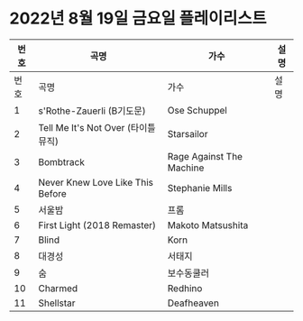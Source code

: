 # 2022년 8월 19일 금요일 플레이리스트

| 번호 | 곡명 | 가수 | 설명 |
|------|------|------|------|
| 번호 | 곡명 | 가수 | 설명 |
| 1 | s'Rothe-Zauerli (B기도문) | Ose Schuppel |  |
| 2 | Tell Me It's Not Over (타이틀 뮤직) | Starsailor |  |
| 3 | Bombtrack | Rage Against The Machine |  |
| 4 | Never Knew Love Like This Before | Stephanie Mills |  |
| 5 | 서울밤 | 프롬 |  |
| 6 | First Light (2018 Remaster) | Makoto Matsushita |  |
| 7 | Blind | Korn |  |
| 8 | 대경성 | 서태지 |  |
| 9 | 숨 | 보수동쿨러 |  |
| 10 | Charmed | Redhino |  |
| 11 | Shellstar | Deafheaven |  |
